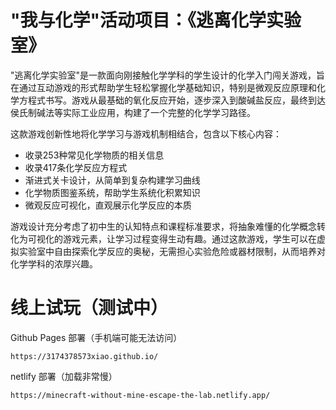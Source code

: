 # "我与化学"活动项目：《逃离化学实验室》 #

"逃离化学实验室"是一款面向刚接触化学学科的学生设计的化学入门闯关游戏，旨在通过互动游戏的形式帮助学生轻松掌握化学基础知识，特别是微观反应原理和化学方程式书写。游戏从最基础的氧化反应开始，逐步深入到酸碱盐反应，最终到达侯氏制碱法等实际工业应用，构建了一个完整的化学学习路径。

这款游戏创新性地将化学学习与游戏机制相结合，包含以下核心内容：
- 收录253种常见化学物质的相关信息
- 收录417条化学反应方程式
- 渐进式关卡设计，从简单到复杂构建学习曲线
- 化学物质图鉴系统，帮助学生系统化积累知识
- 微观反应可视化，直观展示化学反应的本质

游戏设计充分考虑了初中生的认知特点和课程标准要求，将抽象难懂的化学概念转化为可视化的游戏元素，让学习过程变得生动有趣。通过这款游戏，学生可以在虚拟实验室中自由探索化学反应的奥秘，无需担心实验危险或器材限制，从而培养对化学学科的浓厚兴趣。

# 线上试玩（测试中）
Github Pages 部署（手机端可能无法访问）

    https://3174378573xiao.github.io/

netlify 部署（加载非常慢）

    https://minecraft-without-mine-escape-the-lab.netlify.app/
